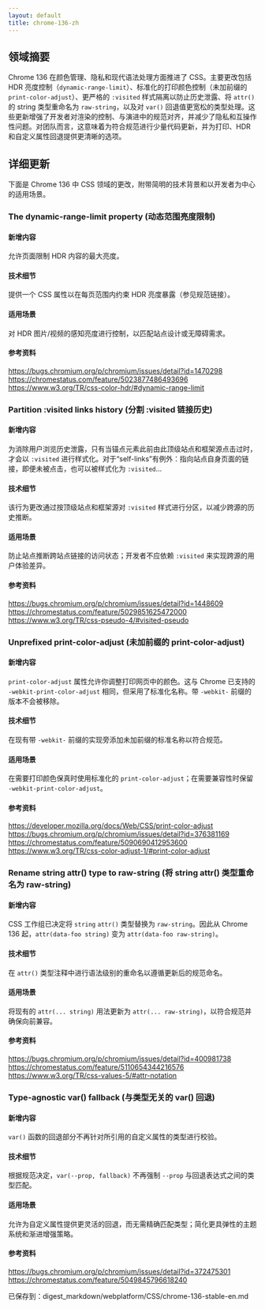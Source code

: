 ```yaml
---
layout: default
title: chrome-136-zh
---
```


## 领域摘要

Chrome 136 在颜色管理、隐私和现代语法处理方面推进了 CSS。主要更改包括 HDR 亮度控制（`dynamic-range-limit`）、标准化的打印颜色控制（未加前缀的 `print-color-adjust`）、更严格的 `:visited` 样式隔离以防止历史泄露、将 `attr()` 的 string 类型重命名为 `raw-string`，以及对 `var()` 回退值更宽松的类型处理。这些更新增强了开发者对渲染的控制、与演进中的规范对齐，并减少了隐私和互操作性问题。对团队而言，这意味着为符合规范进行少量代码更新，并为打印、HDR 和自定义属性回退提供更清晰的选项。

## 详细更新

下面是 Chrome 136 中 CSS 领域的更改，附带简明的技术背景和以开发者为中心的适用场景。

### The dynamic-range-limit property (动态范围亮度限制)

#### 新增内容
允许页面限制 HDR 内容的最大亮度。

#### 技术细节
提供一个 CSS 属性以在每页范围内约束 HDR 亮度暴露（参见规范链接）。

#### 适用场景
对 HDR 图片/视频的感知亮度进行控制，以匹配站点设计或无障碍需求。

#### 参考资料
https://bugs.chromium.org/p/chromium/issues/detail?id=1470298  
https://chromestatus.com/feature/5023877486493696  
https://www.w3.org/TR/css-color-hdr/#dynamic-range-limit

### Partition :visited links history (分割 :visited 链接历史)

#### 新增内容
为消除用户浏览历史泄露，只有当锚点元素此前由此顶级站点和框架源点击过时，才会以 `:visited` 进行样式化。对于“self-links”有例外：指向站点自身页面的链接，即便未被点击，也可以被样式化为 `:visited`…

#### 技术细节
该行为更改通过按顶级站点和框架源对 `:visited` 样式进行分区，以减少跨源的历史推断。

#### 适用场景
防止站点推断跨站点链接的访问状态；开发者不应依赖 `:visited` 来实现跨源的用户体验差异。

#### 参考资料
https://bugs.chromium.org/p/chromium/issues/detail?id=1448609  
https://chromestatus.com/feature/5029851625472000  
https://www.w3.org/TR/css-pseudo-4/#visited-pseudo

### Unprefixed print-color-adjust (未加前缀的 print-color-adjust)

#### 新增内容
`print-color-adjust` 属性允许你调整打印网页中的颜色。这与 Chrome 已支持的 `-webkit-print-color-adjust` 相同，但采用了标准化名称。带 `-webkit-` 前缀的版本不会被移除。

#### 技术细节
在现有带 `-webkit-` 前缀的实现旁添加未加前缀的标准名称以符合规范。

#### 适用场景
在需要打印颜色保真时使用标准化的 `print-color-adjust`；在需要兼容性时保留 `-webkit-print-color-adjust`。

#### 参考资料
https://developer.mozilla.org/docs/Web/CSS/print-color-adjust  
https://bugs.chromium.org/p/chromium/issues/detail?id=376381169  
https://chromestatus.com/feature/5090690412953600  
https://www.w3.org/TR/css-color-adjust-1/#print-color-adjust

### Rename string attr() type to raw-string (将 string attr() 类型重命名为 raw-string)

#### 新增内容
CSS 工作组已决定将 `string` `attr()` 类型替换为 `raw-string`。因此从 Chrome 136 起，`attr(data-foo string)` 变为 `attr(data-foo raw-string)`。

#### 技术细节
在 `attr()` 类型注释中进行语法级别的重命名以遵循更新后的规范命名。

#### 适用场景
将现有的 `attr(... string)` 用法更新为 `attr(... raw-string)`，以符合规范并确保向前兼容。

#### 参考资料
https://bugs.chromium.org/p/chromium/issues/detail?id=400981738  
https://chromestatus.com/feature/5110654344216576  
https://www.w3.org/TR/css-values-5/#attr-notation

### Type-agnostic var() fallback (与类型无关的 var() 回退)

#### 新增内容
`var()` 函数的回退部分不再针对所引用的自定义属性的类型进行校验。

#### 技术细节
根据规范决定，`var(--prop, fallback)` 不再强制 `--prop` 与回退表达式之间的类型匹配。

#### 适用场景
允许为自定义属性提供更灵活的回退，而无需精确匹配类型；简化更具弹性的主题系统和渐进增强策略。

#### 参考资料
https://bugs.chromium.org/p/chromium/issues/detail?id=372475301  
https://chromestatus.com/feature/5049845796618240

已保存到：digest_markdown/webplatform/CSS/chrome-136-stable-en.md
